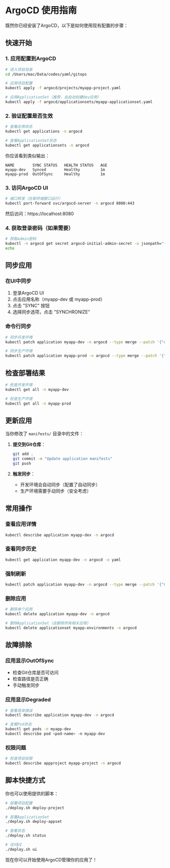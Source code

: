 # ArgoCD 使用指南

既然你已经安装了ArgoCD，以下是如何使用现有配置的步骤：

## 快速开始

### 1. 应用配置到ArgoCD

```bash
# 进入项目目录
cd /Users/mac/Data/codes/yaml/gitops

# 应用项目配置
kubectl apply -f argocd/projects/myapp-project.yaml

# 应用ApplicationSet（推荐，会自动创建dev应用）
kubectl apply -f argocd/applicationsets/myapp-applicationset.yaml
```

### 2. 验证配置是否生效

```bash
# 查看应用状态
kubectl get applications -n argocd

# 查看ApplicationSet状态
kubectl get applicationsets -n argocd
```

你应该看到类似输出：
```
NAME        SYNC STATUS   HEALTH STATUS   AGE
myapp-dev   Synced        Healthy         1m
myapp-prod  OutOfSync     Healthy         1m
```

### 3. 访问ArgoCD UI

```bash
# 端口转发（在新终端窗口运行）
kubectl port-forward svc/argocd-server -n argocd 8080:443
```

然后访问：https://localhost:8080

### 4. 获取登录密码（如果需要）

```bash
# 获取admin密码
kubectl -n argocd get secret argocd-initial-admin-secret -o jsonpath="{.data.password}" | base64 -d
echo
```

## 同步应用

### 在UI中同步
1. 登录ArgoCD UI
2. 点击应用名称（myapp-dev 或 myapp-prod）
3. 点击 "SYNC" 按钮
4. 选择同步选项，点击 "SYNCHRONIZE"

### 命令行同步

```bash
# 同步开发环境
kubectl patch application myapp-dev -n argocd --type merge --patch '{"operation":{"sync":{}}}'

# 同步生产环境
kubectl patch application myapp-prod -n argocd --type merge --patch '{"operation":{"sync":{}}}'
```

## 检查部署结果

```bash
# 检查开发环境
kubectl get all -n myapp-dev

# 检查生产环境
kubectl get all -n myapp-prod
```

## 更新应用

当你修改了 `manifests/` 目录中的文件：

1. **提交到Git仓库**：
   ```bash
   git add .
   git commit -m "Update application manifests"
   git push
   ```

2. **触发同步**：
   - 开发环境会自动同步（配置了自动同步）
   - 生产环境需要手动同步（安全考虑）

## 常用操作

### 查看应用详情
```bash
kubectl describe application myapp-dev -n argocd
```

### 查看同步历史
```bash
kubectl get application myapp-dev -n argocd -o yaml
```

### 强制刷新
```bash
kubectl patch application myapp-dev -n argocd --type merge --patch '{"metadata":{"annotations":{"argocd.argoproj.io/refresh":"hard"}}}'
```

### 删除应用
```bash
# 删除单个应用
kubectl delete application myapp-dev -n argocd

# 删除ApplicationSet（会删除所有相关应用）
kubectl delete applicationset myapp-environments -n argocd
```

## 故障排除

### 应用显示OutOfSync
- 检查Git仓库是否可访问
- 检查路径是否正确
- 手动触发同步

### 应用显示Degraded
```bash
# 查看具体错误
kubectl describe application myapp-dev -n argocd

# 查看Pod状态
kubectl get pods -n myapp-dev
kubectl describe pod <pod-name> -n myapp-dev
```

### 权限问题
```bash
# 检查项目权限
kubectl describe appproject myapp-project -n argocd
```

## 脚本快捷方式

你也可以使用提供的脚本：

```bash
# 部署项目配置
./deploy.sh deploy-project

# 部署ApplicationSet
./deploy.sh deploy-appset

# 查看状态
./deploy.sh status

# 访问UI
./deploy.sh ui
```

现在你可以开始使用ArgoCD管理你的应用了！